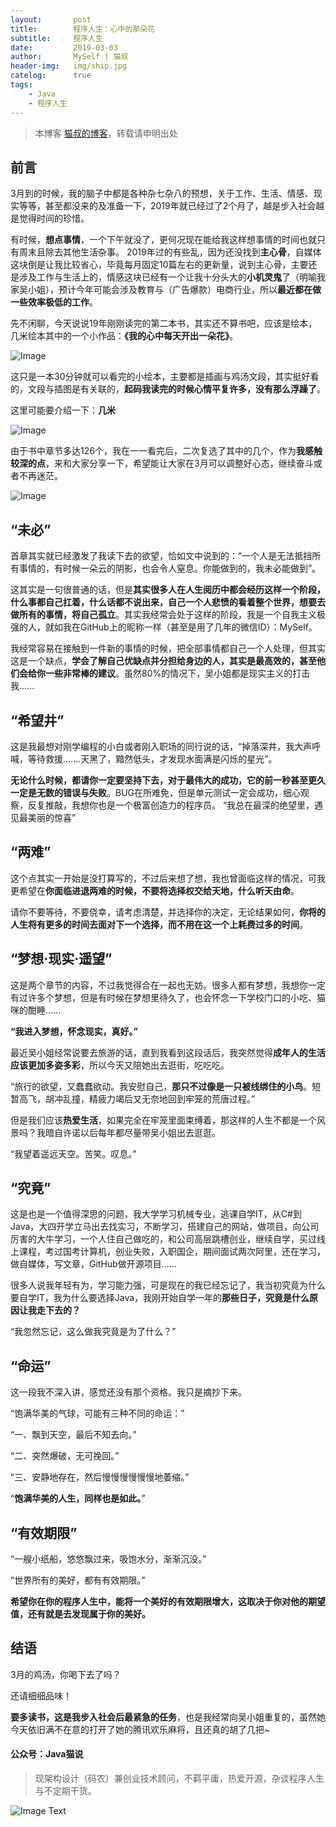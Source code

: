 ```yaml
---
layout:       post
title:        程序人生：心中的那朵花
subtitle:     程序人生
date:         2019-03-03
author:       MySelf | 猫叔
header-img:   img/ship.jpg
catelog:      true
tags:
    - Java
    - 程序人生
---
```


> 本博客 [猫叔的博客](https://unclecatmyself.github.io/)，转载请申明出处

## 前言

3月到的时候，我的脑子中都是各种杂七杂八的预想，关于工作、生活、情感、现实等等，甚至都没来的及准备一下，2019年就已经过了2个月了，越是步入社会越是觉得时间的珍惜。

有时候，**想点事情**，一个下午就没了，更何况现在能给我这样想事情的时间也就只有周末且除去其他生活杂事。
2019年过的有些乱，因为还没找到**主心骨**，自媒体这块倒是让我比较省心，毕竟每月固定10篇左右的更新量，说到主心骨，主要还是涉及工作与生活上的，情感这块已经有一个让我十分头大的**小机灵鬼**了（明喻我家吴小姐），预计今年可能会涉及教育与（广告爆款）电商行业，所以**最近都在做一些效率极低的工作**。

先不闲聊，今天说说19年刚刚读完的第二本书，其实还不算书吧，应该是绘本，几米绘本其中的一个小作品：**《我的心中每天开出一朵花》**。

![Image](https://raw.githubusercontent.com/UncleCatMySelf/img-myself/master/img/write/11.jpg)

这只是一本30分钟就可以看完的小绘本，主要都是插画与鸡汤文段，其实挺好看的，文段与插图是有关联的，**起码我读完的时候心情平复许多，没有那么浮躁了**。

这里可能要介绍一下：**几米**

![Image](https://raw.githubusercontent.com/UncleCatMySelf/img-myself/master/img/write/12.jpg)

由于书中章节多达126个，我在一一看完后，二次复选了其中的几个，作为**我感触较深的点**，来和大家分享一下，希望能让大家在3月可以调整好心态，继续奋斗或者不再迷茫。

![Image](https://raw.githubusercontent.com/UncleCatMySelf/img-myself/master/img/write/13.jpg)

## “未必”

首章其实就已经激发了我读下去的欲望，恰如文中说到的：“一个人是无法抵挡所有事情的，有时候一朵云的阴影，也会令人窒息。你能做到的，我未必能做到”。

这其实是一句很普通的话，但是**其实很多人在人生阅历中都会经历这样一个阶段，什么事都自己扛着，什么话都不说出来，自己一个人悲愤的看着整个世界，想要去做所有的事情，将自己孤立**。其实我经常会处于这样的阶段，我是一个自我主义极强的人，就如我在GitHub上的昵称一样（甚至是用了几年的微信ID）：MySelf。

我经常容易在接触到一件新的事情的时候，把全部事情都自己一个人处理，但其实这是一个缺点，**学会了解自己优缺点并分担给身边的人，其实是最高效的，甚至他们会给你一些非常棒的建议**。虽然80%的情况下，吴小姐都是现实主义的打击我......

## “希望井”

这是我最想对刚学编程的小白或者刚入职场的同行说的话，“掉落深井，我大声呼喊，等待救援.......天黑了，黯然低头，才发现水面满是闪烁的星光”。

**无论什么时候，都请你一定要坚持下去，对于最伟大的成功，它的前一秒甚至更久一定是无数的错误与失败**。BUG在所难免，但是单元测试一定会成功，细心观察，反复推敲，我想你也是一个极富创造力的程序员。
“我总在最深的绝望里，遇见最美丽的惊喜”

## “两难”

这个点其实一开始是没打算写的，不过后来想了想，我也曾面临这样的情况，可我更希望在**你面临进退两难的时候，不要将选择权交给天地，什么听天由命**。

请你不要等待，不要侥幸，请考虑清楚，并选择你的决定，无论结果如何，**你将的人生将有更多的时间去面对下一个选择，而不用在这一个上耗费过多的时间**。

## “梦想·现实·遥望”

这是两个章节的内容，不过我觉得合在一起也无妨。很多人都有梦想，我想你一定有过许多个梦想，但是有时候在梦想里待久了，也会怀念一下学校门口的小吃、猫咪的酣睡......

**“我进入梦想，怀念现实，真好。”**

最近吴小姐经常说要去旅游的话，直到我看到这段话后，我突然觉得**成年人的生活应该更加多姿多彩**，所以今天又陪她出去逛街，吃吃吃。

“旅行的欲望，又蠢蠢欲动。我安慰自己，**那只不过像是一只被线绑住的小鸟**。短暂高飞，胡冲乱撞，精疲力竭后又无奈地回到牢笼的荒唐过程。”

但是我们应该**热爱生活**，如果完全在牢笼里面束缚着，那这样的人生不都是一个风景吗？我暗自许诺以后每年都尽量带吴小姐出去逛逛。

“我望着遥远天空。苦笑。叹息。”

## “究竟”

这是也是一个值得深思的问题，我大学学习机械专业，逃课自学IT，从C#到Java，大四开学立马出去找实习，不断学习，搭建自己的网站，做项目，向公司厉害的大牛学习，一个人住自己做吃的，和公司高层跳槽创业，继续自学，买过线上课程，考过国考计算机，创业失败，入职国企，期间面试两次阿里，还在学习，做自媒体，写文章，GitHub做开源项目......

很多人说我年轻有为，学习能力强，可是现在的我已经忘记了，我当初究竟为什么要自学IT，我为什么要选择Java，我刚开始自学一年的**那些日子，究竟是什么原因让我走下去的？**

“我忽然忘记，这么做我究竟是为了什么？”

## “命运”

这一段我不深入讲，感觉还没有那个资格。我只是摘抄下来。

“饱满华美的气球，可能有三种不同的命运：”

“一、飘到天空，最后不知去向。”

“二、突然爆破，无可挽回。”

“三、安静地存在，然后慢慢慢慢慢慢地萎缩。”

“**饱满华美的人生，同样也是如此。**”

## “有效期限”

“一艘小纸船，悠悠飘过来，吸饱水分，渐渐沉没。”

“世界所有的美好，都有有效期限。”

**希望你在你的程序人生中，能将一个美好的有效期限增大，这取决于你对他的期望值，还有就是去发现属于你的美好。**

## 结语

3月的鸡汤，你喝下去了吗？

还请细细品味！

**要多读书，这是我步入社会后最紧急的任务**，也是我经常向吴小姐重复的，虽然她今天依旧满不在意的打开了她的腾讯欢乐麻将，且还真的胡了几把~

#### 公众号：Java猫说

> 现架构设计（码农）兼创业技术顾问，不羁平庸，热爱开源，杂谈程序人生与不定期干货。

![Image Text](https://user-gold-cdn.xitu.io/2018/12/28/167f41f1a5729856?w=344&h=344&f=jpeg&s=8231)